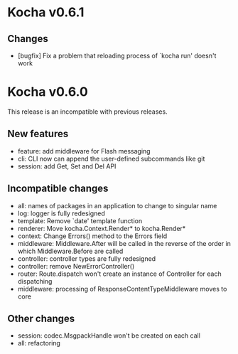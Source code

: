 # Kocha v0.6.1

## Changes

* [bugfix] Fix a problem that reloading process of `kocha run' doesn't work

# Kocha v0.6.0

This release is an incompatible with previous releases.

## New features

* feature: add middleware for Flash messaging
* cli: CLI now can append the user-defined subcommands like git
* session: add Get, Set and Del API

## Incompatible changes

* all: names of packages in an application to change to singular name
* log: logger is fully redesigned
* template: Remove `date' template function
* renderer: Move kocha.Context.Render* to kocha.Render*
* context: Change Errors() method to the Errors field
* middleware: Middleware.After will be called in the reverse of the order in which Middleware.Before are called
* controller: controller types are fully redesigned
* controller: remove NewErrorController()
* router: Route.dispatch won't create an instance of Controller for each dispatching
* middleware: processing of ResponseContentTypeMiddleware moves to core

## Other changes

* session: codec.MsgpackHandle won't be created on each call
* all: refactoring
